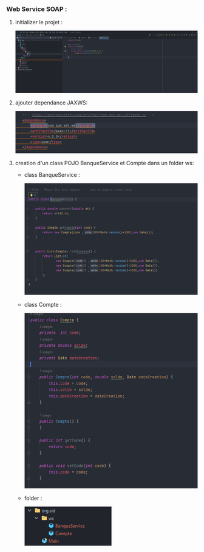 ### Web Service SOAP :

1. initializer le projet :

   <img src="images/img.png">



2. ajouter dependance JAXWS:
   
   <img src="images/img1.png">


3. creation d'un class POJO BanqueService et Compte  dans un folder ws: 
   * class BanqueService :
      
      <img src="images/img_1.png">
   
   * class Compte :
      
      <img src="images/img_2.png">
      
   * folder : 
      
      <img src="images/img_3.png">











